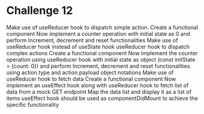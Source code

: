 # Challenge 12
Make use of useReducer hook to dispatch simple action.
Create a functional component
Now implement a counter operation with initial state as 0 and perform Increment, decrement and reset functionalities
Make use of useReducer hook instead of useState hook
useReducer hook to dispatch complex actions
Create a functional component
Now implement the counter operation using useReducer hook with initial state as object (const initState = {count: 0}) and perform Increment, decrement and reset functionalities using action.type and action.payload object notations
Make use of useReducer hook to fetch data
Create a functional component
Now implement an useEffect hook along with useReducer hook to fetch list of data from a mock GET endpoint
Map the data list and display it as a list of items
useEffect hook should be used as componentDidMount to achieve the specific functionality
